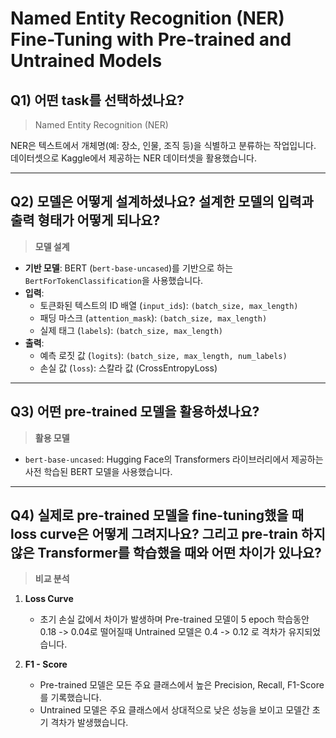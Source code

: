 # Named Entity Recognition (NER) Fine-Tuning with Pre-trained and Untrained Models

## Q1) 어떤 task를 선택하셨나요?
> Named Entity Recognition (NER)

NER은 텍스트에서 개체명(예: 장소, 인물, 조직 등)을 식별하고 분류하는 작업입니다. 데이터셋으로 Kaggle에서 제공하는 NER 데이터셋을 활용했습니다.

---

## Q2) 모델은 어떻게 설계하셨나요? 설계한 모델의 입력과 출력 형태가 어떻게 되나요?
> **모델 설계**
- **기반 모델**: BERT (`bert-base-uncased`)를 기반으로 하는 `BertForTokenClassification`을 사용했습니다.
- **입력**: 
  - 토큰화된 텍스트의 ID 배열 (`input_ids`): `(batch_size, max_length)`
  - 패딩 마스크 (`attention_mask`): `(batch_size, max_length)`
  - 실제 태그 (`labels`): `(batch_size, max_length)`
- **출력**:
  - 예측 로짓 값 (`logits`): `(batch_size, max_length, num_labels)`
  - 손실 값 (`loss`): 스칼라 값 (CrossEntropyLoss)

---

## Q3) 어떤 pre-trained 모델을 활용하셨나요?
> **활용 모델**
- `bert-base-uncased`: Hugging Face의 Transformers 라이브러리에서 제공하는 사전 학습된 BERT 모델을 사용했습니다.

---

## Q4) 실제로 pre-trained 모델을 fine-tuning했을 때 loss curve은 어떻게 그려지나요? 그리고 pre-train 하지 않은 Transformer를 학습했을 때와 어떤 차이가 있나요? 
> **비교 분석**
1. **Loss Curve**
   - 초기 손실 값에서 차이가 발생하며 Pre-trained 모델이 5 epoch 학습동안 0.18 -> 0.04로 떨어질때 Untrained 모델은 0.4 -> 0.12 로 격차가 유지되었습니다.


2. **F1 - Score**
   - Pre-trained 모델은 모든 주요 클래스에서 높은 Precision, Recall, F1-Score를 기록했습니다.
   - Untrained 모델은 주요 클래스에서 상대적으로 낮은 성능을 보이고 모델간 초기 격차가 발생했습니다.